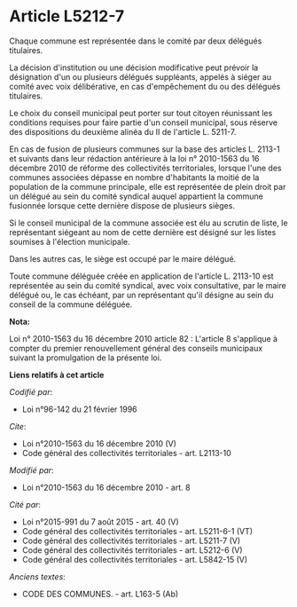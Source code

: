 # Article L5212-7

Chaque commune est représentée dans le comité par deux délégués titulaires. 

La décision d'institution ou une décision modificative peut prévoir la désignation d'un ou plusieurs délégués suppléants,
appelés à siéger au comité avec voix délibérative, en cas d'empêchement du ou des délégués titulaires. 

Le choix du conseil municipal peut porter sur tout citoyen réunissant les conditions requises pour faire partie d'un conseil
municipal, sous réserve des dispositions du deuxième alinéa du II de l'article L. 5211-7. 

En cas de fusion de plusieurs communes sur la base des articles L. 2113-1 et suivants dans leur rédaction antérieure à la loi
n° 2010-1563 du 16 décembre 2010 de réforme des collectivités territoriales, lorsque l'une des communes associées dépasse en
nombre d'habitants la moitié de la population de la commune principale, elle est représentée de plein droit par un délégué au
sein du comité syndical auquel appartient la commune fusionnée lorsque cette dernière dispose de plusieurs sièges. 

Si le conseil municipal de la commune associée est élu au scrutin de liste, le représentant siégeant au nom de cette dernière
est désigné sur les listes soumises à l'élection municipale. 

Dans les autres cas, le siège est occupé par le maire délégué. 

Toute commune déléguée créée en application de l'article L. 2113-10 est représentée au sein du comité syndical, avec voix
consultative, par le maire délégué ou, le cas échéant, par un représentant qu'il désigne au sein du conseil de la commune
déléguée.

**Nota:**

Loi n° 2010-1563 du 16 décembre 2010 article 82 : L'article 8 s'applique à compter du premier renouvellement général des
conseils municipaux suivant la promulgation de la présente loi.

**Liens relatifs à cet article**

_Codifié par_:

  - Loi n°96-142 du 21 février 1996

_Cite_:

  - Loi n°2010-1563 du 16 décembre 2010 (V)
  - Code général des collectivités territoriales - art. L2113-10

_Modifié par_:

  - Loi n°2010-1563 du 16 décembre 2010 - art. 8

_Cité par_:

  - Loi n°2015-991 du 7 août 2015 - art. 40 (V)
  - Code général des collectivités territoriales - art. L5211-6-1 (VT)
  - Code général des collectivités territoriales - art. L5211-7 (V)
  - Code général des collectivités territoriales - art. L5212-6 (V)
  - Code général des collectivités territoriales - art. L5842-15 (V)

_Anciens textes_:

  - CODE DES COMMUNES. - art. L163-5 (Ab)
